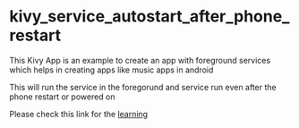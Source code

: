 # kivy_service_autostart_after_phone_restart

This Kivy App is an example to create an app with foreground services which helps in creating apps like music apps in android

This will run the service in the foregorund and service run even after the phone restart or powered on

Please check this link for the <a href='https://www.patreon.com/vishakraj/shop/kivy-with-foreground-service-python-110381?utm_medium=clipboard_copy&utm_source=copyLink&utm_campaign=productshare_creator&utm_content=join_link'>learning</a>
